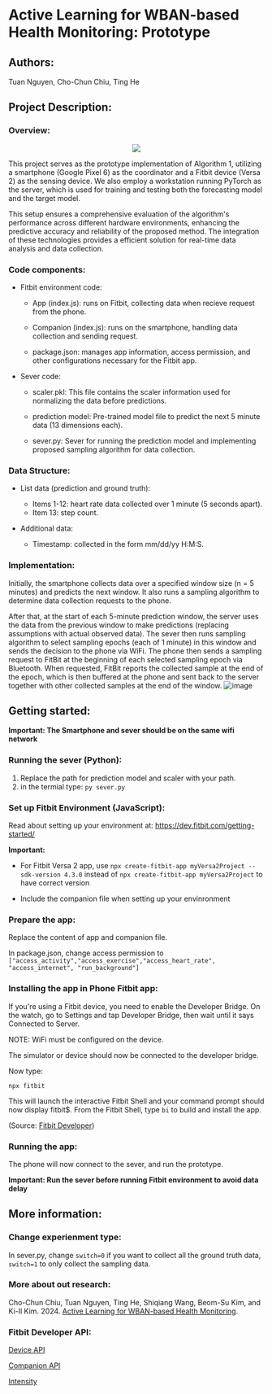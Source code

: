 # Active Learning for WBAN-based Health Monitoring: Prototype


## Authors: 
Tuan Nguyen, Cho-Chun Chiu, Ting He

## Project Description:

### Overview:
<p align="center">
  <img src="https://github.com/bonvtt123/WBAN-testing/assets/69983102/dce1bc42-4bc3-4d2c-871b-d214170a7e08">
</p>

This project serves as the prototype implementation of Algorithm 1, utilizing a smartphone (Google Pixel 6) as the coordinator and a Fitbit device (Versa 2) as the sensing device. We also employ a workstation running PyTorch as the server, which is used for training and testing both the forecasting model and the target model.

This setup ensures a comprehensive evaluation of the algorithm's performance across different hardware environments, enhancing the predictive accuracy and reliability of the proposed method. The integration of these technologies provides a efficient solution for real-time data analysis and data collection.
### Code components:
- Fitbit environment code:

  -  App (index.js): runs on Fitbit, collecting data when recieve request from the phone.

  - Companion (index.js): runs on the smartphone, handling data collection and sending request.
    
  - package.json:  manages app information, access permission, and other configurations necessary for the Fitbit app.

- Sever code:

  - scaler.pkl: This file contains the scaler information used for normalizing the data before predictions.

  - prediction model: Pre-trained model file to predict the next 5 minute data (13 dimensions each).

  - sever.py: Sever for running the prediction model and implementing proposed sampling algorithm for data collection.
 


### Data Structure:
- List data (prediction and ground truth):
  - Items 1-12: heart rate data collected over 1 minute (5 seconds apart).
  - Item 13: step count.

- Additional data:
  - Timestamp: collected in the form mm/dd/yy H:M:S.

### Implementation: 
Initially, the smartphone collects data over a specified window size (n = 5 minutes) and predicts the next window. It also runs a sampling algorithm to determine data collection requests to the phone.

After that, at the start of each 5-minute prediction window, the server uses the data from the previous window to make predictions (replacing assumptions with actual observed data). The sever then runs sampling algorithm to select sampling epochs (each of 1
minute) in this window and sends the decision to the phone via
WiFi. The phone then sends a sampling request to FitBit at the
beginning of each selected sampling epoch via Bluetooth. When requested, FitBit reports the collected sample at the end of the epoch,
which is then buffered at the phone and sent back to the server
together with other collected samples at the end of the window. 
![image](https://github.com/bonvtt123/testing/assets/69983102/84db02b6-14d8-49cc-af02-237374d9a982)

## Getting started:

**Important: The Smartphone and sever should be on the same wifi network**

### Running the sever (Python):
1. Replace the path for prediction model and scaler with your path.
2. in the termial type:
`py sever.py`
### Set up Fitbit Environment (JavaScript):
Read about setting up your environment at: https://dev.fitbit.com/getting-started/

**Important:**

- For Fitbit Versa 2 app, use `npx create-fitbit-app myVersa2Project --sdk-version 4.3.0` instead of `npx create-fitbit-app myVersa2Project` to have correct version

- Include the companion file when setting up your envinronment

### Prepare the app:
Replace the content of app and companion file.

In package.json, change access permission to `["access_activity","access_exercise","access_heart_rate", "access_internet", "run_background"]`
###  Installing the app in Phone Fitbit app:
If you're using a Fitbit device, you need to enable the Developer Bridge. On the watch, go to Settings and tap Developer Bridge, then wait until it says Connected to Server.

NOTE: WiFi must be configured on the device.

The simulator or device should now be connected to the developer bridge.

Now type:

`npx fitbit`

This will launch the interactive Fitbit Shell and your command prompt should now display fitbit$.
From the Fitbit Shell, type `bi` to build and install the app.

(Source: [Fitbit Developer](https://dev.fitbit.com/getting-started/))
### Running the app:
The phone will now connect to the sever, and run the prototype.

**Important: Run the sever before running Fitbit environment to avoid data delay**

## More information:
### Change experienment type:
In sever.py, change `switch=0` if you want to collect all the ground truth data, `switch=1` to only collect the sampling data. 
### More about out research:
Cho-Chun Chiu, Tuan Nguyen, Ting He, Shiqiang Wang, Beom-Su Kim, and Ki-Il
Kim. 2024. [Active Learning for WBAN-based Health Monitoring](https://sites.psu).
### Fitbit Developer API:
[Device API](https://dev.fitbit.com/build/reference/device-api/)

[Companion API](https://dev.fitbit.com/build/reference/companion-api/)

[Intensity](https://dev.fitbit.com/build/reference/web-api/intraday/get-activity-intraday-by-date/)
